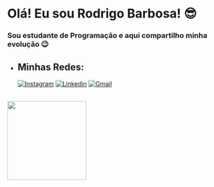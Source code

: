 
# **Olá! Eu sou Rodrigo Barbosa!** 😎
 ### Sou estudante de Programação e aqui compartilho minha evolução 😉
-  ##  **Minhas Redes:**

     [![Instagram](https://img.shields.io/badge/Instagram-ff2e00?style=for-the-badge&logo=instagram&logoColor=white)](https://www.instagram.com/rodrigo.barb0sa/) 
     [![Linkedin](https://img.shields.io/badge/LinkedIn-0077B5?style=for-the-badge&logo=linkedin&logoColor=white)](https://www.linkedin.com/in/rodrigoo-barbosaa/)
     [![Gmail](https://img.shields.io/badge/Gmail-D14836?style=for-the-badge&logo=gmail&logoColor=white)](mailto:contato.rodrigoo.barbosaa@gmail.com?subject=[GitHub]%20Source%20Han%20Sans)


 <br>
<div align="">
  <a href="https://github.com/drigoBarbosa">
  <img height="180em" src="https://github-readme-stats.vercel.app/api?username=drigoBarbosa&show_icons=true&theme=chartreuse-dark&include_all_commits=true&count_private=true"/>
</div>

